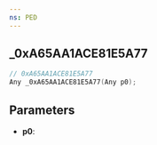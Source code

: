 ```yaml
---
ns: PED
---
```

## _0xA65AA1ACE81E5A77

```c
// 0xA65AA1ACE81E5A77
Any _0xA65AA1ACE81E5A77(Any p0);
```

## Parameters
* **p0**:

